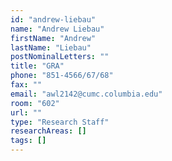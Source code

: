 ```yaml
---
id: "andrew-liebau"
name: "Andrew Liebau"
firstName: "Andrew"
lastName: "Liebau"
postNominalLetters: ""
title: "GRA"
phone: "851-4566/67/68"
fax: ""
email: "awl2142@cumc.columbia.edu"
room: "602"
url: ""
type: "Research Staff"
researchAreas: []
tags: []
---
```

